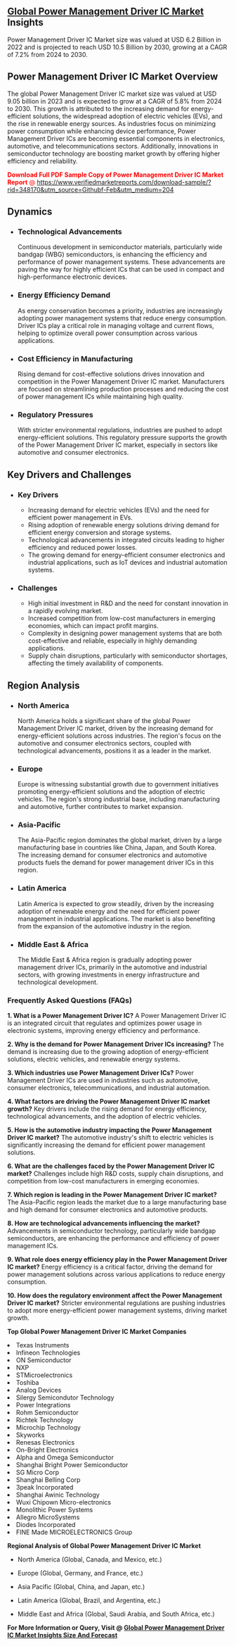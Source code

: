 <h2><a href="https://www.verifiedmarketreports.com/download-sample/?rid=348170&amp;utm_source=Githubf&amp;utm_medium=204" target="_blank">Global Power Management Driver IC Market</a> Insights</h2><p>Power Management Driver IC Market size was valued at USD 6.2 Billion in 2022 and is projected to reach USD 10.5 Billion by 2030, growing at a CAGR of 7.2% from 2024 to 2030.</p><p> <h2>Power Management Driver IC Market Overview</h2> <p>The global Power Management Driver IC market size was valued at USD 9.05 billion in 2023 and is expected to grow at a CAGR of 5.8% from 2024 to 2030. This growth is attributed to the increasing demand for energy-efficient solutions, the widespread adoption of electric vehicles (EVs), and the rise in renewable energy sources. As industries focus on minimizing power consumption while enhancing device performance, Power Management Driver ICs are becoming essential components in electronics, automotive, and telecommunications sectors. Additionally, innovations in semiconductor technology are boosting market growth by offering higher efficiency and reliability.</p> <p><p><span class=""><span style="color: #ff0000;"><strong>Download Full PDF Sample Copy of Power Management Driver IC Market Report</strong> @ </span><a href="https://www.verifiedmarketreports.com/download-sample/?rid=348170&amp;utm_source=Githubf-Feb&amp;utm_medium=204" target="_blank">https://www.verifiedmarketreports.com/download-sample/?rid=348170&amp;utm_source=Githubf-Feb&amp;utm_medium=204</a></span></p></p> <h2>Dynamics</h2> <ul> <li><h3>Technological Advancements</h3> Continuous development in semiconductor materials, particularly wide bandgap (WBG) semiconductors, is enhancing the efficiency and performance of power management systems. These advancements are paving the way for highly efficient ICs that can be used in compact and high-performance electronic devices.</li> <li><h3>Energy Efficiency Demand</h3> As energy conservation becomes a priority, industries are increasingly adopting power management systems that reduce energy consumption. Driver ICs play a critical role in managing voltage and current flows, helping to optimize overall power consumption across various applications.</li> <li><h3>Cost Efficiency in Manufacturing</h3> Rising demand for cost-effective solutions drives innovation and competition in the Power Management Driver IC market. Manufacturers are focused on streamlining production processes and reducing the cost of power management ICs while maintaining high quality.</li> <li><h3>Regulatory Pressures</h3> With stricter environmental regulations, industries are pushed to adopt energy-efficient solutions. This regulatory pressure supports the growth of the Power Management Driver IC market, especially in sectors like automotive and consumer electronics.</li> </ul> <h2>Key Drivers and Challenges</h2> <ul> <li><h3>Key Drivers</h3> <ul> <li>Increasing demand for electric vehicles (EVs) and the need for efficient power management in EVs.</li> <li>Rising adoption of renewable energy solutions driving demand for efficient energy conversion and storage systems.</li> <li>Technological advancements in integrated circuits leading to higher efficiency and reduced power losses.</li> <li>The growing demand for energy-efficient consumer electronics and industrial applications, such as IoT devices and industrial automation systems.</li> </ul> </li> <li><h3>Challenges</h3> <ul> <li>High initial investment in R&D and the need for constant innovation in a rapidly evolving market.</li> <li>Increased competition from low-cost manufacturers in emerging economies, which can impact profit margins.</li> <li>Complexity in designing power management systems that are both cost-effective and reliable, especially in highly demanding applications.</li> <li>Supply chain disruptions, particularly with semiconductor shortages, affecting the timely availability of components.</li> </ul> </li> </ul> <h2>Region Analysis</h2> <ul> <li><h3>North America</h3> North America holds a significant share of the global Power Management Driver IC market, driven by the increasing demand for energy-efficient solutions across industries. The region's focus on the automotive and consumer electronics sectors, coupled with technological advancements, positions it as a leader in the market.</li> <li><h3>Europe</h3> Europe is witnessing substantial growth due to government initiatives promoting energy-efficient solutions and the adoption of electric vehicles. The region's strong industrial base, including manufacturing and automotive, further contributes to market expansion.</li> <li><h3>Asia-Pacific</h3> The Asia-Pacific region dominates the global market, driven by a large manufacturing base in countries like China, Japan, and South Korea. The increasing demand for consumer electronics and automotive products fuels the demand for power management driver ICs in this region.</li> <li><h3>Latin America</h3> Latin America is expected to grow steadily, driven by the increasing adoption of renewable energy and the need for efficient power management in industrial applications. The market is also benefiting from the expansion of the automotive industry in the region.</li> <li><h3>Middle East & Africa</h3> The Middle East & Africa region is gradually adopting power management driver ICs, primarily in the automotive and industrial sectors, with growing investments in energy infrastructure and technological development.</li> </ul> <h3>Frequently Asked Questions (FAQs)</h3> <p><strong>1. What is a Power Management Driver IC?</strong> A Power Management Driver IC is an integrated circuit that regulates and optimizes power usage in electronic systems, improving energy efficiency and performance.</p> <p><strong>2. Why is the demand for Power Management Driver ICs increasing?</strong> The demand is increasing due to the growing adoption of energy-efficient solutions, electric vehicles, and renewable energy systems.</p> <p><strong>3. Which industries use Power Management Driver ICs?</strong> Power Management Driver ICs are used in industries such as automotive, consumer electronics, telecommunications, and industrial automation.</p> <p><strong>4. What factors are driving the Power Management Driver IC market growth?</strong> Key drivers include the rising demand for energy efficiency, technological advancements, and the adoption of electric vehicles.</p> <p><strong>5. How is the automotive industry impacting the Power Management Driver IC market?</strong> The automotive industry's shift to electric vehicles is significantly increasing the demand for efficient power management solutions.</p> <p><strong>6. What are the challenges faced by the Power Management Driver IC market?</strong> Challenges include high R&D costs, supply chain disruptions, and competition from low-cost manufacturers in emerging economies.</p> <p><strong>7. Which region is leading in the Power Management Driver IC market?</strong> The Asia-Pacific region leads the market due to a large manufacturing base and high demand for consumer electronics and automotive products.</p> <p><strong>8. How are technological advancements influencing the market?</strong> Advancements in semiconductor technology, particularly wide bandgap semiconductors, are enhancing the performance and efficiency of power management ICs.</p> <p><strong>9. What role does energy efficiency play in the Power Management Driver IC market?</strong> Energy efficiency is a critical factor, driving the demand for power management solutions across various applications to reduce energy consumption.</p> <p><strong>10. How does the regulatory environment affect the Power Management Driver IC market?</strong> Stricter environmental regulations are pushing industries to adopt more energy-efficient power management systems, driving market growth.</p> </p><p><strong>Top Global Power Management Driver IC Market Companies</strong></p><div data-test-id=""><p><li>Texas Instruments</li><li> Infineon Technologies</li><li> ON Semiconductor</li><li> NXP</li><li> STMicroelectronics</li><li> Toshiba</li><li> Analog Devices</li><li> Silergy Semicondutor Technology</li><li> Power Integrations</li><li> Rohm Semiconductor</li><li> Richtek Technology</li><li> Microchip Technology</li><li> Skyworks</li><li> Renesas Electronics</li><li> On-Bright Electronics</li><li> Alpha and Omega Semiconductor</li><li> Shanghai Bright Power Semiconductor</li><li> SG Micro Corp</li><li> Shanghai Belling Corp</li><li> 3peak Incorporated</li><li> Shanghai Awinic Technology</li><li> Wuxi Chipown Micro-electronics</li><li> Monolithic Power Systems</li><li> Allegro MicroSystems</li><li> Diodes Incorporated</li><li> FINE Made MICROELECTRONICS Group</li></p><div><strong>Regional Analysis of&nbsp;Global Power Management Driver IC Market</strong></div><ul><li dir="ltr"><p dir="ltr">North America&nbsp;(Global, Canada, and Mexico, etc.)</p></li><li dir="ltr"><p dir="ltr">Europe (Global, Germany, and France, etc.)</p></li><li dir="ltr"><p dir="ltr">Asia Pacific&nbsp;(Global, China, and Japan, etc.)</p></li><li dir="ltr"><p dir="ltr">Latin America&nbsp;(Global, Brazil, and Argentina, etc.)</p></li><li dir="ltr">Middle East and Africa&nbsp;(Global, Saudi Arabia, and South Africa, etc.)</li></ul><p><strong>For More Information or Query, Visit @&nbsp;</strong><strong><a href="https://www.verifiedmarketreports.com/product/power-management-driver-ic-market/?utm_source=Githubf&amp;utm_medium=204" target="_blank">Global Power Management Driver IC Market Insights Size And Forecast</a></strong></p></div>
